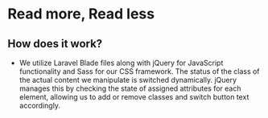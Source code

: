 # Read more, Read less 
## How does it work?
- We utilize Laravel Blade files along with jQuery for JavaScript functionality and Sass for our CSS framework. The status of the class of the actual content we manipulate is switched dynamically. jQuery manages this by checking the state of assigned attributes for each element, allowing us to add or remove classes and switch button text accordingly.